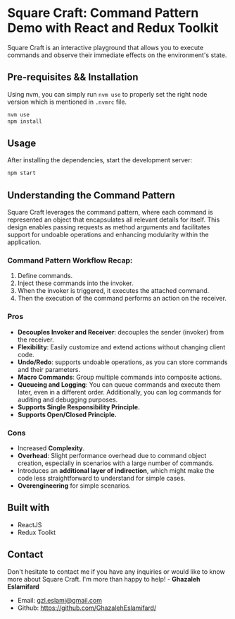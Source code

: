 # Square Craft: Command Pattern Demo with React and Redux Toolkit
Square Craft is an interactive playground that allows you to execute commands
and observe their immediate effects on the environment's state.

## Pre-requisites && Installation
Using nvm, you can simply run `nvm use` to properly set the right node version which is mentioned in `.nvmrc` file.
```bash
nvm use
npm install
```
## Usage
After installing the dependencies, start the development server:
```bash
npm start
```

## Understanding the Command Pattern
Square Craft leverages the command pattern, where each command is represented an object that encapsulates all relevant details for itself.
This design enables passing requests as method arguments and facilitates support for undoable operations and enhancing modularity within the application.

### Command Pattern Workflow Recap:
1. Define commands.
2. Inject these commands into the invoker.
3. When the invoker is triggered, it executes the attached command. 
4. Then the execution of the command performs an action on the receiver.

### Pros
- **Decouples Invoker and Receiver**: decouples the sender (invoker) from the receiver.
- **Flexibility**: Easily customize and extend actions without changing client code.
- **Undo/Redo**: supports undoable operations, as you can store commands and their parameters.
- **Macro Commands**: Group multiple commands into composite actions.
- **Queueing and Logging**: You can queue commands and execute them later, even in a different order. Additionally, you can log commands for auditing and debugging purposes.
- **Supports Single Responsibility Principle.**
- **Supports Open/Closed Principle.**

### Cons
- Increased **Complexity**.
- **Overhead**: Slight performance overhead due to command object creation, especially in scenarios with a large number of commands.
- Introduces an **additional layer of indirection**, which might make the code less straightforward to understand for simple cases.
- **Overengineering** for simple scenarios.


## Built with
- ReactJS
- Redux Toolkt

## Contact
Don't hesitate to contact me if you have any inquiries or would like to know more about Square Craft.
I'm more than happy to help! - **Ghazaleh Eslamifard**
- Email: gzl.eslami@gmail.com
- Github: https://github.com/GhazalehEslamifard/